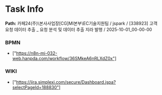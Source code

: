 # Task Info

**Path:** 카페24(주)\본사사업장\[CG]MI본부\EC기술지원팀 / jspark / [338923] 고객 요청 데이터 추출 _ 요청 분석 및 데이터 추출 지라 발행 / 2025-10-01_00-00-00

### BPMN
- ["https://n8n-mi-032-web.hanpda.com/workflow/36SMkeA6nRLXdZ0x"]

### WIKI
- ["https://jira.simplexi.com/secure/Dashboard.jspa?selectPageId=188830"]

